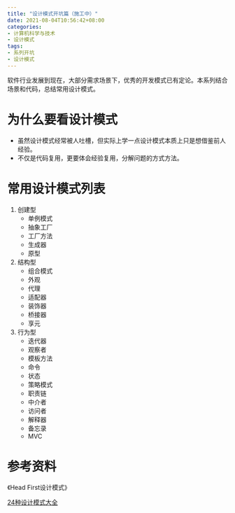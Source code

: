 ```yaml
---
title: "设计模式开坑篇（施工中）"
date: 2021-08-04T10:56:42+08:00
categories:
- 计算机科学与技术
- 设计模式
tags:
- 系列开坑
- 设计模式
---
```

软件行业发展到现在，大部分需求场景下，优秀的开发模式已有定论。本系列结合场景和代码，总结常用设计模式。
<!--more-->
# 为什么要看设计模式
- 虽然设计模式经常被人吐槽，但实际上学一点设计模式本质上只是想借鉴前人经验。
- 不仅是代码复用，更要体会经验复用，分解问题的方式方法。
# 常用设计模式列表
1. 创建型
    - 单例模式
    - 抽象工厂
    - 工厂方法
    - 生成器
    - 原型
2. 结构型
    - 组合模式
    - 外观
    - 代理
    - 适配器
    - 装饰器
    - 桥接器
    - 享元
3. 行为型
    - 迭代器
    - 观察者
    - 模板方法
    - 命令
    - 状态
    - 策略模式
    - 职责链
    - 中介者
    - 访问者
    - 解释器
    - 备忘录
    - MVC
# 参考资料
《Head First设计模式》

[24种设计模式大全](https://blog.csdn.net/yanlin813/article/details/52664805)